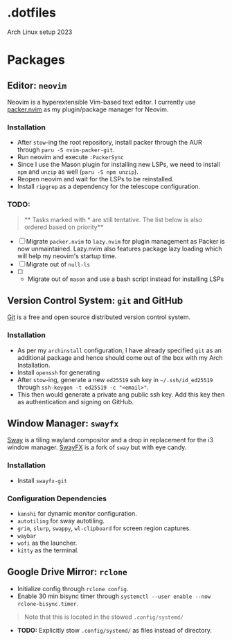 # .dotfiles
Arch Linux setup 2023

# Packages
## Editor: `neovim`
Neovim is a hyperextensible Vim-based text editor. I currently use [packer.nvim](https://github.com/wbthomason/packer.nvim) as my plugin/package manager for Neovim.
### Installation
- After `stow`-ing the root repository, install packer through the AUR through `paru -S nvim-packer-git`.
- Run neovim and execute `:PackerSync`
- Since I use the Mason plugin for installing new LSPs, we need to install `npm` and `unzip` as well (`paru -S npm unzip`).
- Reopen neovim and wait for the LSPs to be reinstalled.
- Install `ripgrep` as a dependency for the telescope configuration.

### TODO:
> ** Tasks marked with * are still tentative. The list below is also ordered based on priority**
- [ ] Migrate `packer.nvim` to `lazy.nvim` for plugin management as Packer is now unmaintained. Lazy.nvim also features package lazy loading which will help my neovim's startup time. 
- [ ] Migrate out of `null-ls`
- [ ] * Migrate out of `mason` and use a bash script instead for installing LSPs

## Version Control System: `git` and GitHub
[Git](https://github.com/wbthomason/packer.nvim) is a free and open source distributed version control system. 
### Installation
- As per my `archinstall` configuration, I have already specified `git` as an additional package and hence should come out of the box with my Arch Installation.
- Install `openssh` for generating 
- After `stow`-ing, generate a new `ed25519` ssh key in `~/.ssh/id_ed25519` through `ssh-keygen -t ed25519 -c "<email>"`.
- This then would generate a private ang public ssh key. Add this key then as authentication and signing on GitHub.

## Window Manager: `swayfx`
[Sway](https://swaywm.org/) is a tiling wayland compositor and a drop in replacement for the i3 window manager.
[SwayFX](https://swaywm.org/) is a fork of `sway` but with eye candy.
### Installation
- Install `swayfx-git`
### Configuration Dependencies
- `kanshi` for dynamic monitor configuration.
- `autotiling` for sway autotiling.
- `grim`, `slurp`, `swappy`, `wl-clipboard` for screen region captures.
- `waybar`
- `wofi` as the launcher.
- `kitty` as the terminal.

## Google Drive Mirror: `rclone`
- Initialize config through `rclone config`.
- Enable 30 min bisync timer through `systemctl --user enable --now rclone-bisync.timer`.
> Note that this is located in the stowed `.config/systemd/`
- **TODO:** Explicitly stow `.config/systemd/` as files instead of directory.
